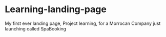# Learning-landing-page
My first ever landing page, Project learning, for a Morrocan Company just launching called SpaBooking
